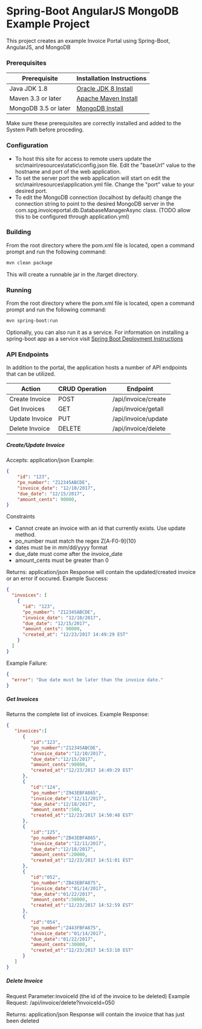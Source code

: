 # Spring-Boot AngularJS MongoDB Example Project

This project creates an example Invoice Portal using Spring-Boot, AngularJS, and MongoDB

### Prerequisites


| Prerequisite | Installation Instructions |
| ------ | ------ |
| Java JDK 1.8 | [Oracle JDK 8 Install][PlDb] |
| Maven 3.3 or later | [Apache Maven Install][PlGh] |
| MongoDB 3.5 or later | [MongoDB Install][PlGd] |

Make sure these prerequisites are correctly installed and added to the System Path before proceding.
### Configuration

* To host this site for access to remote users update the src\main\resources\static\config.json file.
Edit the "baseUrl" value to the hostname and port of the web application.
* To set the server port the web application will start on edit the src\main\resources\application.yml file.
Change the "port" value to your desired port.
* To edit the MongoDB connection (localhost by default) change the connection string to point to the desired MongoDB server in the com.spg.invoiceportal.db.DatabaseManagerAsync class.  (TODO allow this to be configured through application.yml)

### Building

From the root directory where the pom.xml file is located, open a command prompt and run the following command:
```sh
mvn clean package
```

This will create a runnable jar in the /target directory.

### Running

From the root directory where the pom.xml file is located, open a command prompt and run the following command:
```sh
mvn spring-boot:run
```

Optionally, you can also run it as a service.  For information on installing a spring-boot app as a service visit [Spring Boot Deployment Instructions][PlOd]

### API Endpoints

In addition to the portal, the application hosts a number of API endpoints that can be utilized.

| Action | CRUD Operation | Endpoint |
| ------ | ------ | ------ |
| Create Invoice | POST | /api/invoice/create
| Get Invoices | GET | /api/invoice/getall
| Update Invoice | PUT | /api/invoice/update
| Delete Invoice | DELETE | /api/invoice/delete

##### Create/Update Invoice
Accepts: application/json
Example:
```json
{ 
    "id": "123",
    "po_number": "Z12345ABCDE",
    "invoice_date": "12/10/2017",
    "due_date": "12/15/2017",
    "amount_cents": 90000,
}
```
Constraints
* Cannot create an invoice with an id that currently exists.  Use update method.
* po_number must match the regex Z[A-F0-9]{10}
* dates must be in mm/dd/yyyy format
* due_date must come after the invoice_date
* amount_cents must be greater than 0

Returns: application/json
Response will contain the updated/created invoice or an error if occured.
Example Success:
```json
{
  "invoices": [
    {
      "id": "123",
      "po_number": "Z12345ABCDE",
      "invoice_date": "12/10/2017",
      "due_date": "12/15/2017",
      "amount_cents": 90000,
      "created_at": "12/23/2017 14:49:29 EST"
    }
  ]
}
```
Example Failure:
```json
{
  "error": "Due date must be later than the invoice date."
}
```
##### Get Invoices
Returns the complete list of invoices.
Example Response:
```json
{  
   "invoices":[  
      {  
         "id":"123",
         "po_number":"Z12345ABCDE",
         "invoice_date":"12/10/2017",
         "due_date":"12/15/2017",
         "amount_cents":90000,
         "created_at":"12/23/2017 14:49:29 EST"
      },
      {  
         "id":"124",
         "po_number":"Z943EBFA865",
         "invoice_date":"12/11/2017",
         "due_date":"12/18/2017",
         "amount_cents":500,
         "created_at":"12/23/2017 14:50:48 EST"
      },
      {  
         "id":"125",
         "po_number":"ZB43EBFA865",
         "invoice_date":"12/11/2017",
         "due_date":"12/18/2017",
         "amount_cents":20000,
         "created_at":"12/23/2017 14:51:01 EST"
      },
      {  
         "id":"052",
         "po_number":"ZB43EBFA875",
         "invoice_date":"01/14/2017",
         "due_date":"01/22/2017",
         "amount_cents":50000,
         "created_at":"12/23/2017 14:52:59 EST"
      },
      {  
         "id":"054",
         "po_number":"Z443FBFA875",
         "invoice_date":"01/14/2017",
         "due_date":"01/22/2017",
         "amount_cents":30000,
         "created_at":"12/23/2017 14:53:10 EST"
      }
   ]
}
```

##### Delete Invoice
Request Parameter:invoiceId (the id of the invoice to be deleted)
Example Request: /api/invoice/delete?invoiceId=050

Returns: application/json
Response will contain the invoice that has just been deleted

[PlDb]: <https://docs.oracle.com/javase/8/docs/technotes/guides/install/install_overview.html>
[PlGh]: <https://maven.apache.org/install.html>
[PlGd]: <https://docs.mongodb.com/getting-started/shell/installation/>
[PlOd]: <https://docs.spring.io/spring-boot/docs/current/reference/html/deployment-install.html>

